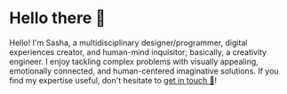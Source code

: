# Hello there 👋

Hello! I'm Sasha, a multidisciplinary designer/programmer, digital experiences creator, and human-mind inquisitor; basically, a creativity engineer. I enjoy tackling complex problems with visually appealing, emotionally connected, and human-centered imaginative solutions. If you find my expertise useful, don't hesitate to [get in touch 📨](mailto:azabegalin@ucsd.edu)!
